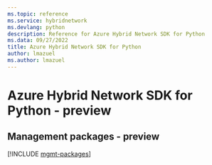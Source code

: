 ```yaml
---
ms.topic: reference
ms.service: hybridnetwork
ms.devlang: python
description: Reference for Azure Hybrid Network SDK for Python
ms.data: 09/27/2022
title: Azure Hybrid Network SDK for Python
author: lmazuel
ms.author: lmazuel
---
```

# Azure Hybrid Network SDK for Python - preview

## Management packages - preview
[!INCLUDE [mgmt-packages](hybrid-network-mgmt-index.md)]
